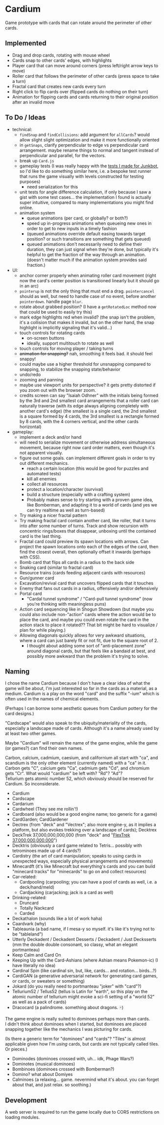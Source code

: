 # Cardium

Game prototype with cards that can rotate around the perimeter of other cards.

## Implemented

- Drag and drop cards, rotating with mouse wheel
- Cards snap to other cards' edges, with highlights
- Player card that can move around corners (press left/right arrow keys to move)
- Roller card that follows the perimeter of other cards (press space to take a turn)
- Fractal card that creates new cards every turn
- Right click to flip cards over (flipped cards do nothing on their turn)
- Animation for flipping cards and cards returning to their original position after an invalid move

## To Do / Ideas

- technical:
  - `findSnap` and `findCollisions`: add argument for `allCards`? would allow slight slight optimization and make it more functionally oriented
  - in `getSnaps`, clarify perpendicular to edge vs perpendicular card arrangement. maybe rename things to normal and tangent instead of perpendicular and parallel, for the vectors.
  - break up `Card.js`
  - gameplay tests (I was really happy with the [tests I made for Junkbot](https://1j01.github.io/janitorial-android/#tests), so I'd like to do something similar here, i.e. a bespoke test runner that runs the game visually with levels constructed for testing purposes)
    - need serialization for this
  - unit tests for angle difference calculation, if only because I saw a gist with some test cases... the implementation I found is actually super intuitive, compared to many implementations you might find online.
  - animation system
    - queue animations (per card, or globally? or both?)
    - speed up in-progress animations when queueing new ones in order to get to new inputs in a timely fashion
    - (queued animations override default easing towards target position? or such transitions are something that gets queued)
    - queued animations don't necessarily need to define their duration, they can just signal when they're done, but typically it's helpful to get the fraction of the way through an animation. (doesn't matter much if the animation system provides said fraction.)
- UI:
  - anchor corner properly when animating roller card movement (right now the card's center position is transitioned linearly but it should go in an arc)
  - `pointerup` is not the only thing that must end a drag. `pointercancel` should as well, but need to handle case of no event, before another `pointerdown`. handle page `blur`.
  - rotate about grabbed position? (I have a `getRotatedLoc` method now that could be used to easily try this)
  - mark edge highlights red when invalid? (the snap isn't the problem, it's a collision that makes it invalid, but on the other hand, the snap highlight is implicitly signaling that it's valid...)
  - touch controls for rotating cards
    - on-screen buttons
    - ideally, support multitouch to rotate as well
  - touch controls for moving player / taking turns
  - ~~animation for snapping?~~ nah, smoothing it feels bad. it should feel snappy!
  - could maybe use a higher threshold for unsnapping compared to snapping, to stabilize the snapping state/behavior
  - undo/redo
  - zooming and panning
  - maybe use viewport units for perspective? it gets pretty distorted if you zoom out with the browser zoom.
  - credits screen can say "Isaiah Odhner" with the initials being formed by the 3rd and 2nd smallest card arrangements that a roller card can naturally traverse (with its edge always aligning completely with another card's edge) (the smallest is a single card, the 2nd smallest is a square formed by 4 cards, the 3rd smallest is a rectangle formed by 8 cards, with the 4 corners vertical, and the other cards horizontal)
- gameplay:
  - implement a deck and/or hand
  - will need to serialize movement or otherwise address simultaneous movement, because right now card order matters, even though it's not apparent visually.
  - figure out some goals. can implement different goals in order to try out different mechanics.
    - reach a certain location (this would be good for puzzles and automated tests)
    - kill all enemies
    - collect all resources
    - protect a location/character (survival)
    - build a structure (especially with a crafting system)
    - Probably makes sense to try starting with a proven game idea, like Bomberman, and adapting it to a world of cards (and yes we can try realtime as well as turn-based)
  - Try making a nicer fractal pattern
  - Try making fractal card contain another card, like roller, that it turns into after some number of turns. Track and show recursion with concentric rings/boxes that disappear, unboxing until the contained card is the last thing.
  - Fractal card could preview its spawn locations with arrows. Can project the spawn locations onto each of the edges of the card, then find the closest overall, then optionally offset it inwards (perhaps with CSS).
  - Bomb card that flips all cards in a radius to the back side
  - Snaking card (similar to fractal card)
  - Resource trains (cards feeding adjacent cards with resources)
  - Gun/gunner card
  - Excavation/revival card that uncovers flipped cards that it touches
  - Enemy that fans out cards in a radius, offensively and/or defensively
  - Portal card
    - "Cardal tunnel syndrome" / "Card-pull tunnel syndrome" (now you're thinking with meaningless puns)
  - Action card sequencing like in Shogun Showdown (but maybe you could also include non-"action" cards where the action would be to place the card, and maybe you could even rotate the card in the action stack to place it rotated?? That bit might be hard to visualize / plan for while playing.)  
  - Allowing diagonals quickly allows for very awkward situations, where a card can just barely fit or not fit, due to the square root of 2.
    - I thought about adding some sort of "anti-placement zone" around diagonal cards, but that feels like a bandaid at best, and possibly more awkward than the problem it's trying to solve.


## Naming

I chose the name Cardium because I don't have a clear idea of what the game will be about, I'm just interested so far in the cards as a material, as a medium. Cardium is a play on the word "card" and the suffix "-ium" which is often used in the names of chemical elements.

(Perhaps I can borrow some aesthetic queues from Cardium pottery for the card designs.)

"Cardscape" would also speak to the ubiquity/materiality of the cards, especially a landscape made of cards. Although it's a name already used by at least two other games.

Maybe "Cardium" will remain the name of the game engine, while the game (or games?) can find their own names.

Carbon, calcium, cadmium, caesium, and californium all start with "ca", and scandium is the only other element (currently named) with a "ca" in it.  
Carbon gets "C", calcium gets "Ca", cadmium gets "Cd", and chromium gets "Cr". What would "cardium" be left with? "Rd"? "Ad"?  
Tellurium gets atomic number 52, which obviously should be reserved for Cardium. So inconsiderate.  

- Cardium
- Cardscape
- Cardarium
- Cardwheel (They see me rollin'!)
- Cardboard (also would be a good engine name; too generic for a game)
- CardGarden; CardGardener
- Dectrex (from "deck" and "Vectrex"; also more engine-y, as it implies a platform, but also evokes trekking over a landscape of cards); Decktrex
- DeckTrek 37,000,000,000,000 (from "deck" and "[FlexTrek 37,000,000,000,000](https://www.youtube.com/watch?v=ZAtzN_ScKXY)")
- Decktris (obviously a card game related to Tetris... possibly with tetrominoes made up of 4 cards?)
- Cardistry (the art of card manipulation; speaks to using cards in unexpected ways, especially physical arrangements and movements)
- Minecardft (it's like Minecraft but everything's cards and you can build "minecard tracks" for "minecards" to go on and collect resources)
- Car-related:
  - Cardpooling (carpooling; you can have a pool of cards as well, i.e. a deck/hand/meld)
  - Cardjacking (carjacking; jack is a card as well)
- Drinking-related:
  - Druncard
  - Totally Nackcard
  - Carded
- Deckathalon (sounds like a lot of work haha)
- Caardvark (why)
- Tableaunia (a bad name, if I mesa-y so myself. it's like it's trying not to be "tableland")
- Utterly Deckadent / Deckadent Desserts / Deckadent / Just Decksserts (mm the double double consonant, so classy, what an elegant portmanteau)
- Keep Calm and Card On
- Keeping Up with the Card-Ashians (where Ashian means Pokemon-ic) (I have literally no idea)
- Cardinal Spin (like cardinal sin, but, like, cards... and rotation... birds...?)
- CardiGAN (a generative adversarial network for generating card games, or cards, or sweaters or something)
- Jokard (do you really need to portmanteau "joker" with "card"?)
- Tellurium52 / Tellus52 (tellus is Latin for "earth", so this play on the atomic number of tellurium might evoke a sci-fi setting of a "world 52" as well as a pack of cards)
- Dracocard (a palindrome. something about dragons. 🀄)

The game engine is really suited to dominoes perhaps more than cards.  
I didn't think about dominoes when I started, but dominoes are placed snapping together like the mechanics I was picturing for cards.

(Is there a generic term for "dominoes" and "cards"? "Tiles" is almost applicable given how I'm *using* cards, but cards are not typically called tiles. Or pieces.)

- Dominodes (dominoes crossed with, uh... idk, Phage Wars?)
- Dominotes (musical dominoes)
- Bombinoes (dominoes crossed with Bomberman?)
- Domino? what about Domiyes
- Calminoes (a relaxing... game. nevermind what it's about. you can forget about that, and just relax. so soothing.)

## Development

A web server is required to run the game locally due to CORS restrictions on loading modules.
